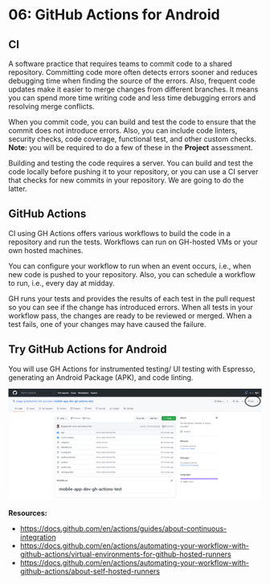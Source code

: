 # 06: GitHub Actions for Android

## CI

A software practice that requires teams to commit code to a shared repository. Committing code more often detects errors sooner and reduces debugging time when finding the source of the errors. Also, frequent code updates make it easier to merge changes from different branches. It means you can spend more time writing code and less time debugging errors and resolving merge conflicts.

When you commit code, you can build and test the code to ensure that the commit does not introduce errors. Also, you can include code linters, security checks, code coverage, functional test, and other custom checks. **Note:** you will be required to do a few of these in the **Project** assessment.

Building and testing the code requires a server. You can build and test the code locally before pushing it to your repository, or you can use a CI server that checks for new commits in your repository. We are going to do the latter.

## GitHub Actions

CI using GH Actions offers various workflows to build the code in a repository and run the tests. Workflows can run on GH-hosted VMs or your own hosted machines.

You can configure your workflow to run when an event occurs, i.e., when new code is pushed to your repository. Also, you can schedule a workflow to run, i.e., every day at midday.

GH runs your tests and provides the results of each test in the pull request so you can see if the change has introduced errors. When all tests in your workflow pass, the changes are ready to be reviewed or merged. When a test fails, one of your changes may have caused the failure.

## Try GitHub Actions for Android

You will use GH Actions for instrumented testing/ UI testing with Espresso, generating an Android Package (APK), and code linting.

<img src="../resources/img/06-gh-actions-for-android/fork-repository.PNG" />


**Resources:** 
- https://docs.github.com/en/actions/guides/about-continuous-integration
- https://docs.github.com/en/actions/automating-your-workflow-with-github-actions/virtual-environments-for-github-hosted-runners
- https://docs.github.com/en/actions/automating-your-workflow-with-github-actions/about-self-hosted-runners
